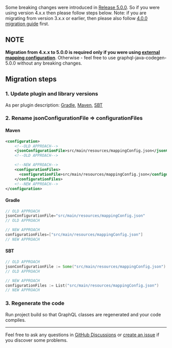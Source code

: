 Some breaking changes were introduced
in [Release 5.0.0](https://github.com/kobylynskyi/graphql-java-codegen/releases/tag/v5.0.0). So if you were using
version 4.x.x then please follow steps below. Note: if you are migrating from version 3.x.x or earlier, then please also
follow [4.0.0 migration guide](migration-to-4.0.0.md) first.

## NOTE
**Migration from 4.x.x to 5.0.0 is required only if you were using 
[external mapping configuration](codegen-options.md#external-mapping-configuration)**. 
Otherwise - feel free to use graphql-java-codegen-5.0.0 without any breaking changes.

## Migration steps

### 1. Update plugin and library versions

As per plugin description: 
[Gradle](https://github.com/kobylynskyi/graphql-java-codegen/tree/master/plugins/gradle), 
[Maven](https://github.com/kobylynskyi/graphql-java-codegen/tree/master/plugins/maven),
[SBT](https://github.com/kobylynskyi/graphql-java-codegen/tree/master/plugins/sbt)

### 2. Rename jsonConfigurationFile => configurationFiles

#### Maven

```xml
<configuration>
    <!--OLD APPROACH-->
    <jsonConfigurationFile>src/main/resources/mappingConfig.json</jsonConfigurationFile>
    <!--OLD APPROACH-->

    <!--NEW APPROACH-->
    <configurationFiles>
      <configurationFile>src/main/resources/mappingConfig.json</configurationFile>
    </configurationFiles>
    <!--NEW APPROACH-->
</configuration>
```

#### Gradle

```groovy
// OLD APPROACH
jsonConfigurationFile="src/main/resources/mappingConfig.json"
// OLD APPROACH

// NEW APPROACH
configurationFiles=["src/main/resources/mappingConfig.json"]
// NEW APPROACH
```

#### SBT

```sbt
// OLD APPROACH
jsonConfigurationFile := Some("src/main/resources/mappingConfig.json")
// OLD APPROACH

// NEW APPROACH
configurationFiles := List("src/main/resources/mappingConfig.json")
// NEW APPROACH
```

### 3. Regenerate the code

Run project build so that GraphQL classes are regenerated and your code compiles.


---

Feel free to ask any questions in [GitHub Discussions](https://github.com/kobylynskyi/graphql-java-codegen/discussions)
or [create an issue](https://github.com/kobylynskyi/graphql-java-codegen/issues) if you discover some problems.
